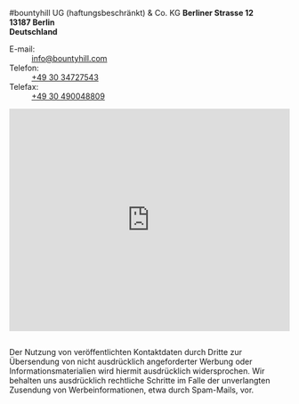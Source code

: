 #bountyhill UG (haftungsbeschränkt) & Co. KG
**Berliner Strasse 12**  
**13187 Berlin**  
**Deutschland**  

<dl class="contact">
  <dt>E-mail:</dt>
  <dd><a href="mailto:info@bountyhill.com">info@bountyhill.com</a></dd>
  <dt>Telefon:</dt>
  <dd><a href="callto:+493034727543">+49 30 34727543</a></dd>
  <dt>Telefax:</dt>
  <dd><a href="callto:+493034727543">+49 30 490048809</a></dd>
</dl>

<iframe class="map" width="100%" height="400" frameborder="0" scrolling="no" marginheight="0" marginwidth="0" src="https://maps.google.com/maps?f=q&amp;source=s_q&amp;hl=en&amp;geocode=&amp;q=Berliner+Stra%C3%9Fe+12,+13187,+Berlin&amp;aq=0&amp;oq=Berliner+Stra%C3%9Fe+12,+13187+Berlin++&amp;sll=51.151786,10.415039&amp;sspn=9.997627,21.203613&amp;ie=UTF8&amp;hq=&amp;hnear=Berliner+Stra%C3%9Fe+12,+13187+Berlin&amp;t=m&amp;ll=52.575672,13.411474&amp;spn=0.025037,0.054932&amp;z=14&amp;iwloc=A&amp;output=embed"></iframe>

## 
Der Nutzung von veröffentlichten Kontaktdaten durch Dritte zur Übersendung von nicht ausdrücklich angeforderter Werbung oder Informationsmaterialien wird hiermit ausdrücklich widersprochen. Wir behalten uns ausdrücklich rechtliche Schritte im Falle der unverlangten Zusendung von Werbeinformationen, etwa durch Spam-Mails, vor.
